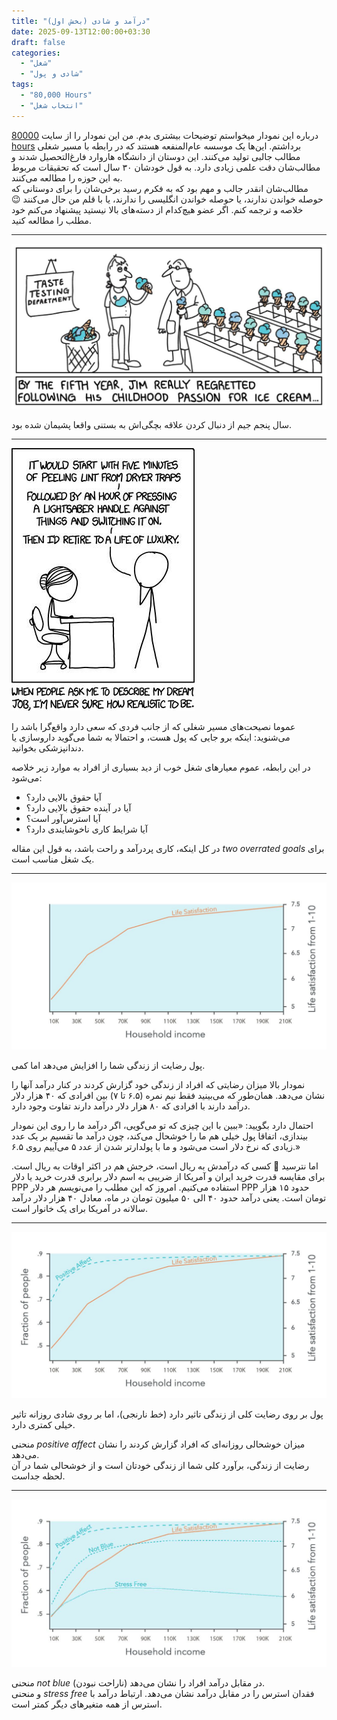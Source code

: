 ```yaml
---
title: "درآمد و شادی (بخش اول)"
date: 2025-09-13T12:00:00+03:30
draft: false
categories:
  - "شغل"
  - "شادی و پول"
tags:
  - "80,000 Hours"
  - "انتخاب شغل"
---
```


درباره این نمودار میخواستم توضیحات بیشتری بدم. من این نمودار را از سایت [80000 hours](https://80000hours.org/career-guide/job-satisfaction/) برداشتم. این‌ها یک موسسه عام‌المنفعه هستند که در رابطه با مسیر شغلی مطالب جالبی تولید می‌کنند. این دوستان از دانشگاه هاروارد فارغ‌التحصیل شدند و مطالب‌شان دقت علمی زیادی دارد. به قول خودشان ۳۰ سال است که تحقیقات مربوط به این حوزه را مطالعه می‌کنند.  
مطالب‌شان انقدر جالب و مهم بود که به فکرم رسید برخی‌شان را برای دوستانی که حوصله خواندن ندارند، یا حوصله خواندن انگلیسی را ندارند، یا با قلم من حال می‌کنند 😉 خلاصه و ترجمه کنم. اگر عضو هیچ‌کدام از دسته‌های بالا نیستید پیشنهاد می‌کنم خود مطلب را مطالعه کنید.

---

![تصویر ۱](image1.jpg)

سال پنجم جیم از دنبال کردن علاقه‌ بچگی‌اش به بستنی واقعا پشیمان شده بود.

---

![تصویر ۲](image2.jpg)

عموما نصیحت‌های مسیر شغلی که از جانب فردی که سعی دارد واقع‌گرا باشد را می‌شنوید: اینکه برو جایی که پول هست، و احتمالا به شما می‌گوید داروسازی یا دندانپزشکی بخوانید.  

در این رابطه، عموم معیارهای شغل خوب از دید بسیاری از افراد به موارد زیر خلاصه می‌شود:  
- آیا حقوق بالایی دارد؟  
- آیا در آینده حقوق بالایی دارد؟  
- آیا استرس‌آور است؟  
- آیا شرایط کاری ناخوشایندی دارد؟  

در کل اینکه، کاری پردرآمد و راحت باشد، به قول این مقاله *two overrated goals* برای یک شغل مناسب است.

---

![تصویر ۳](image3.jpg)

پول رضایت از زندگی شما را افزایش می‌دهد اما کمی.  

نمودار بالا میزان رضایتی که افراد از زندگی خود گزارش کردند در کنار درآمد آنها را نشان می‌دهد. همان‌طور که می‌بینید فقط نیم نمره (۶.۵ تا ۷) بین افرادی که ۴۰ هزار دلار درآمد دارند با افرادی که ۸۰ هزار دلار درآمد دارند تفاوت وجود دارد.  

احتمال دارد بگویید: «ببین با این چیزی که تو می‌گویی، اگر درآمد ما را روی این نمودار بیندازی، اتفاقا پول خیلی هم ما را خوشحال می‌کند، چون درآمد ما تقسیم بر یک عدد زیادی که نرخ دلار است می‌شود و ما با پولدارتر شدن از عدد ۵ می‌آییم روی ۶.۵.»  

اما نترسید 🙂 کسی که درآمدش به ریال است، خرجش هم در اکثر اوقات به ریال است. برای مقایسه قدرت خرید ایران و آمریکا از ضریبی به اسم دلار برابری قدرت خرید یا دلار PPP استفاده می‌کنیم. امروز که این مطلب را می‌نویسم هر دلار PPP حدود ۱۵ هزار تومان است. یعنی درآمد حدود ۴۰ الی ۵۰ میلیون تومان در ماه، معادل ۴۰ هزار دلار درآمد سالانه در آمریکا برای یک خانوار است.  

---

![تصویر ۴](image4.jpg)

پول بر روی رضایت کلی از زندگی تاثیر دارد (خط نارنجی)، اما بر روی شادی روزانه تاثیر خیلی کمتری دارد.  

منحنی *positive affect* میزان خوشحالی روزانه‌ای که افراد گزارش کردند را نشان می‌دهد.  
رضایت از زندگی، برآورد کلی شما از زندگی خودتان است و از خوشحالی شما در آن لحظه جداست.  

---

![تصویر ۵](image5.jpg)

منحنی *not blue* (ناراحت نبودن) در مقابل درآمد افراد را نشان می‌دهد.  
و منحنی *stress free* فقدان استرس را در مقابل درآمد نشان می‌دهد. ارتباط درآمد با استرس از همه متغیرهای دیگر کمتر است.
